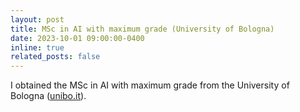 ```yaml
---
layout: post
title: MSc in AI with maximum grade (University of Bologna)
date: 2023-10-01 09:00:00-0400
inline: true
related_posts: false
---
```


I obtained the MSc in AI with maximum grade from the University of Bologna ([unibo.it](https://www.unibo.it/en)).

